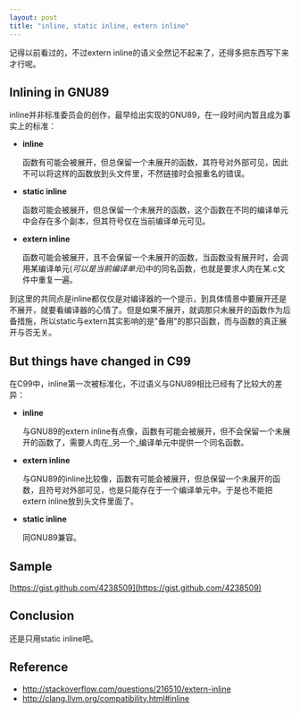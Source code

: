 ```yaml
---
layout: post
title: "inline, static inline, extern inline"
---
```


记得以前看过的，不过extern inline的语义全然记不起来了，还得多把东西写下来才行呢。

## Inlining in GNU89

inline并非标准委员会的创作，最早给出实现的GNU89，在一段时间内暂且成为事实上的标准：

+ **inline**

  函数有可能会被展开，但总保留一个未展开的函数，其符号对外部可见，因此不可以将这样的函数放到头文件里，不然链接时会报重名的错误。

+ **static inline**

  函数可能会被展开，但总保留一个未展开的函数，这个函数在不同的编译单元中会存在多个副本，但其符号仅在当前编译单元可见。

+ **extern inline**

  函数可能会被展开，且不会保留一个未展开的函数，当函数没有展开时，会调用某编译单元(_可以是当前编译单元_)中的同名函数，也就是要求人肉在某.c文件中重复一遍。

到这里的共同点是inline都仅仅是对编译器的一个提示，到具体情景中要展开还是不展开，就要看编译器的心情了。但是如果不展开，就调那只未展开的函数作为后备措施，所以static与extern其实影响的是"备用"的那只函数，而与函数的真正展开与否无关。

## But things have changed in C99

在C99中，inline第一次被标准化，不过语义与GNU89相比已经有了比较大的差异：

+ **inline**

  与GNU89的extern inline有点像，函数有可能会被展开，但不会保留一个未展开的函数了，需要人肉在_另一个_编译单元中提供一个同名函数。

+ **extern inline**

  与GNU89的inline比较像，函数有可能会被展开，但总保留一个未展开的函数，且符号对外部可见，也是只能存在于一个编译单元中。于是也不能把extern inline放到头文件里面了。

+ **static inline**

  同GNU89兼容。

## Sample

[https://gist.github.com/4238509](https://gist.github.com/4238509)

## Conclusion

还是只用static inline吧。

## Reference

+ http://stackoverflow.com/questions/216510/extern-inline
+ http://clang.llvm.org/compatibility.html#inline

